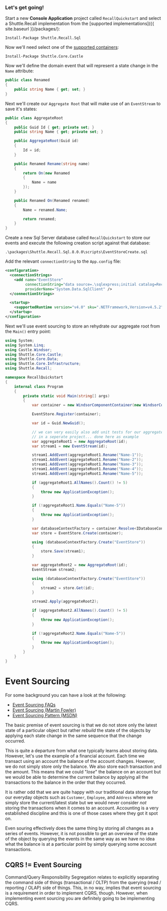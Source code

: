### Let's get going!

Start a new **Console Application** project called `RecallQuickstart` and select a Shuttle.Recall implementation from the [supported implementations]({{ site.baseurl }}/packages/):

<div class="nuget-badge">
	<p>
		<code>Install-Package Shuttle.Recall.Sql</code>
	</p>
</div>

Now we'll need select one of the [supported containers](http://shuttle.github.io/shuttle-core/overview-container/#Supported):

<div class="nuget-badge">
	<p>
		<code>Install-Package Shuttle.Core.Castle</code>
	</p>
</div>

Now we'll define the domain event that will represent a state change in the `Name` attribute:

``` c#
public class Renamed
{
    public string Name { get; set; }
}
```

Next we'll create our `Aggregate Root` that will make use of an `EventStream` to save it's states:

``` c#
public class AggregateRoot
{
    public Guid Id { get; private set; }
    public string Name { get; private set; }

    public AggregateRoot(Guid id)
    {
        Id = id;
    }

    public Renamed Rename(string name)
    {
        return On(new Renamed
        {
            Name = name
        });
    }

    public Renamed On(Renamed renamed)
    {
        Name = renamed.Name;

        return renamed;
    }
}
```

Create a new Sql Server database called `RecallQuickstart` to store our events and execute the following creation script against that database:

```
.\packages\Shuttle.Recall.Sql.8.0.0\scripts\EventStoreCreate.sql
```

Add the relevant `connectionString` to the `App.config` file:

``` xml
<configuration>
  <connectionStrings>
    <add name="EventStore"
         connectionString="data source=.\sqlexpress;initial catalog=RecallQuickstart;integrated security=true"
         providerName="System.Data.SqlClient" />
  </connectionStrings>

  <startup>
    <supportedRuntime version="v4.0" sku=".NETFramework,Version=v4.5.2" />
  </startup>
</configuration>
```

Next we'll use event sourcing to store an rehydrate our aggregate root from the `Main()` entry point:

``` c#
using System;
using System.Linq;
using Castle.Windsor;
using Shuttle.Core.Castle;
using Shuttle.Core.Data;
using Shuttle.Core.Infrastructure;
using Shuttle.Recall;

namespace RecallQuickstart
{
    internal class Program
    {
        private static void Main(string[] args)
        {
            var container = new WindsorComponentContainer(new WindsorContainer());

            EventStore.Register(container);

            var id = Guid.NewGuid();

            // we can very easily also add unit tests for our aggregate
            // in a seperate project... done here as example
            var aggregateRoot1 = new AggregateRoot(id);
            var stream1 = new EventStream(id);

            stream1.AddEvent(aggregateRoot1.Rename("Name-1"));
            stream1.AddEvent(aggregateRoot1.Rename("Name-2"));
            stream1.AddEvent(aggregateRoot1.Rename("Name-3"));
            stream1.AddEvent(aggregateRoot1.Rename("Name-4"));
            stream1.AddEvent(aggregateRoot1.Rename("Name-5"));

            if (aggregateRoot1.AllNames().Count() != 5)
            {
                throw new ApplicationException();
            }

            if (!aggregateRoot1.Name.Equals("Name-5"))
            {
                throw new ApplicationException();
            }

            var databaseContextFactory = container.Resolve<IDatabaseContextFactory>();
            var store = EventStore.Create(container);

            using (databaseContextFactory.Create("EventStore"))
            {
                store.Save(stream1);
            }

            var aggregateRoot2 = new AggregateRoot(id);
            EventStream stream2;

            using (databaseContextFactory.Create("EventStore"))
            {
                stream2 = store.Get(id);
            }

            stream2.Apply(aggregateRoot2);

            if (aggregateRoot2.AllNames().Count() != 5)
            {
                throw new ApplicationException();
            }

            if (!aggregateRoot2.Name.Equals("Name-5"))
            {
                throw new ApplicationException();
            }
        }
    }
}
```

# Event Sourcing

For some background you can have a look at the following:

- [Event Sourcing FAQs](http://cqrs.nu/Faq/event-sourcing)
- [Event Sourcing (Martin Fowler)](http://martinfowler.com/eaaDev/EventSourcing.html)
- [Event Sourcing Pattern (MSDN)](https://msdn.microsoft.com/en-us/library/dn589792.aspx)

The basic premise of event sourcing is that we do not store only the latest state of a particular object but rather *rebuild* the state of the objects by applying each state change in the same sequence that the change occurred.

This is quite a departure from what one typically learns about storing data.  However, let's use the example of a financial account.  Each time we transact using an account the balance of the account changes.  However, we do not simply store only the balance.  We also store each transaction and the amount.  This means that we could "*lose*" the balance on an account but we would be able to determine the current balance by applying all the transactions to the balance in the order that they occurred. 

It is rather odd that we are quite happy with our traditional data storage for our everyday objects such as `Customer`, `Employee`, and `Address` where we simply store the current/latest state but we would never consider *not* storing the transactions when it comes to an account.  Accounting is a very established discipline and this is one of those cases where they got it spot on.

Even souring effectively does the same thing by storing all changes as a series of events.  However, it is not possible to get an overview of the state of the object by querying the events in the same way as we have no idea what the balance is at a particular point by simply querying some account transactions.

## CQRS != Event Sourcing

Command/Query Responsibility Segregation relates to explicitly separating the command side of things (transactional / OLTP) from the querying (read / reporting / OLAP) side of things.  This, in no way, implies that event sourcing is a requirement in order to implement CQRS, though.  However, when implementing event sourcing you are definitely going to be implementing CQRS.